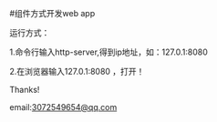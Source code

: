 #组件方式开发web app

运行方式：

1.命令行输入http-server,得到ip地址，如：127.0.1:8080

2.在浏览器输入127.0.1:8080 ，打开！

Thanks!

email:3072549654@qq.com
